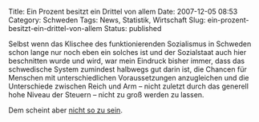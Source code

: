 Title: Ein Prozent besitzt ein Drittel von allem
Date: 2007-12-05 08:53
Category: Schweden
Tags: News, Statistik, Wirtschaft
Slug: ein-prozent-besitzt-ein-drittel-von-allem
Status: published

Selbst wenn das Klischee des funktionierenden Sozialismus in Schweden
schon lange nur noch eben ein solches ist und der Sozialstaat auch hier
beschnitten wurde und wird, war mein Eindruck bisher immer, dass das
schwedische System zumindest halbwegs gut darin ist, die Chancen für
Menschen mit unterschiedlichen Voraussetzungen anzugleichen und die
Unterschiede zwischen Reich und Arm – nicht zuletzt durch das generell
hohe Niveau der Steuern – nicht zu groß werden zu lassen.

Dem scheint aber [nicht so zu
sein](http://www.sr.se/cgi-bin/international/nyhetssidor/artikel.asp?nyheter=1&programid=2108&Artikel=1756570).

